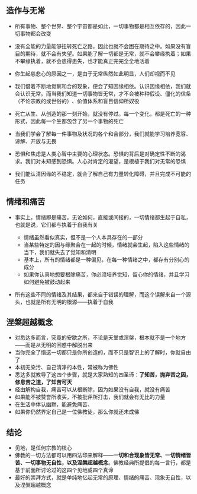 ## 造作与无常

- 所有事物、整个世界、整个宇宙都是如此，一切事物都是相互依存的，因此一切事物都会改变
- 没有全能的力量能够扭转死亡之路，因此也就不会困在期待之中。如果没有盲目的期待，就不会有失望。如果能了解一切都是无常，就不会攀缘执着；如果不攀缘执着，就不会患得患失，也才能真正完完全全地活着
- 你生起慈悲心的原因之一，是由于无常纵然如此明显，人们却视而不见
- 我们借着不断地觉察和合的现象，便会了知因缘相依。认识因缘相依，我们就会认识无常。而当我们知道一切事物皆无常，才不会被种种假设、僵化的信条（不论宗教的或世俗的）​、价值体系和盲目信仰所奴役
- 死亡从生、从创造的那一刻开始，就没有停过。每一个变化，都是死亡的一种形式，因此每一个生都包含了另一个事物的死亡
- 当我们学会了解每一件事物及状况的各个和合部分，我们就能学习培养宽容、谅解、开放与无畏
- 恐惧和焦虑是人类心智中主要的心理状态。恐惧的背后是对确定性不断的渴求。我们对未知感到恐惧。人心对肯定的渴望，是根植于我们对无常的恐惧

- 我们能认清因缘的不稳定，就会了解自己有力量转化障碍，并且完成不可能的任务

## 情绪和痛苦

- 事实上，情绪即是痛苦。无论如何，直接或间接的，一切情绪都生起于自私，也就是说，它们都与执着于自我有关
  - 情绪虽然看似真实，但不是一个人本具存在的一部分
  - 当某些特定的因与缘聚合在一起的时候，情绪就会生起，陷入这些情绪的当下，我们就失去了觉知和清明
  - 基本上，所有的情绪都是一种偏见，在每一种情绪之中，都存有分别心的成分
  - 如果你认真地想要根除痛苦，你必须培养觉知，留心你的情绪，并且学习如何避免被鼓动起来

- 所有这些不同的情绪及其结果，都来自于错误的理解，而这个误解来自一个源头，也就是所有无明的根源——执着于自我

## 涅槃超越概念

- 对悉达多而言，究竟的安歇之所，不论是天堂或涅槃，根本就不是一个地方——而是从无明的困惑中解脱出来
- 当你完全了悟这一切都只是你所创造的，而不只是智识上的了解时，你就自由了
- 本初无染污、自己清净的本性，常被称为佛性
- 悉达多就教导了这四个步骤，就是大家熟知的四圣谛：**了知苦，抛弃苦之因，修息苦之道，了知苦可灭**
- 经由解构自我，痛苦可以从根断除，因为如果没有自我，就没有痛苦
- 如果能不被赞誉所收买，不被批评所打击，我们就会有无比的力量
- 在生活中体认幽默，能避免痛苦、
- 如果你仍然界定自己是一位佛教徒，那么你就还未成佛

## 结论

- 见地，是任何宗教的核心
- 佛教的一切方法都可以用四法印来解释——**一切和合现象皆无常、一切情绪皆苦、一切事物无自性，以及涅槃超越概念**。佛教经典所提倡的每一言行，都是基于前面所讨论过的这四个见地或四个真谛
- 最好的崇拜方式，就是单纯地忆起无常的原理、情绪的痛苦、现象无自性，以及涅槃超越概念
